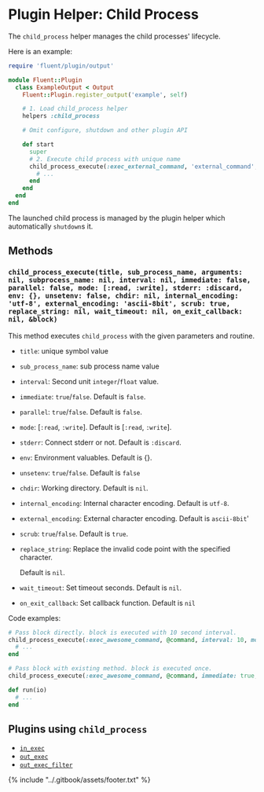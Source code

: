 # Plugin Helper: Child Process

The `child_process` helper manages the child processes' lifecycle.

Here is an example:

```ruby
require 'fluent/plugin/output'

module Fluent::Plugin
  class ExampleOutput < Output
    Fluent::Plugin.register_output('example', self)

    # 1. Load child_process helper
    helpers :child_process

    # Omit configure, shutdown and other plugin API

    def start
      super
      # 2. Execute child process with unique name
      child_process_execute(:exec_external_command, 'external_command', immediate: true, mode: [:read]) do
        # ...
      end
    end
  end
end
```

The launched child process is managed by the plugin helper which automatically `shutdown`s it.

## Methods

### `child_process_execute(title, sub_process_name, arguments: nil, subprocess_name: nil, interval: nil, immediate: false, parallel: false, mode: [:read, :write], stderr: :discard, env: {}, unsetenv: false, chdir: nil, internal_encoding: 'utf-8', external_encoding: 'ascii-8bit', scrub: true, replace_string: nil, wait_timeout: nil, on_exit_callback: nil, &block)`

This method executes `child_process` with the given parameters and routine.

* `title`: unique symbol value
* `sub_process_name`: sub process name value
* `interval`: Second unit `integer`/`float` value.
* `immediate`: `true`/`false`. Default is `false`.
* `parallel`: `true`/`false`. Default is `false`.
* `mode`: \[`:read`, `:write`\]. Default is \[`:read`, `:write`\].
* `stderr`: Connect stderr or not. Default is `:discard`.
* `env`: Environment valuables. Default is {}.
* `unsetenv`: `true`/`false`. Default is `false`
* `chdir`: Working directory. Default is `nil`.
* `internal_encoding`: Internal character encoding. Default is `utf-8`.
* `external_encoding`: External character encoding. Default is `ascii-8bit`'
* `scrub`: `true`/`false`. Default is `true`.
* `replace_string`: Replace the invalid code point with the specified character.

  Default is `nil`.

* `wait_timeout`: Set timeout seconds. Default is `nil`.
* `on_exit_callback`: Set callback function. Default is `nil`

Code examples:

```ruby
# Pass block directly. block is executed with 10 second interval.
child_process_execute(:exec_awesome_command, @command, interval: 10, mode: [:read]) do |io|
  # ...
end

# Pass block with existing method. block is executed once.
child_process_execute(:exec_awesome_command, @command, immediate: true, mode: [:read], &method(:run))

def run(io)
  # ...
end
```

## Plugins using `child_process`

* [`in_exec`](../input/exec.md)
* [`out_exec`](../output/exec.md)
* [`out_exec_filter`](../output/exec_filter.md)

{% include "../.gitbook/assets/footer.txt" %}
